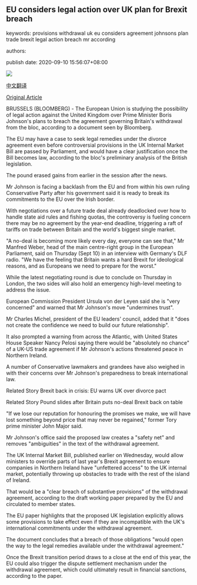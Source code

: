 ## EU considers legal action over UK plan for Brexit breach

keywords: provisions withdrawal uk eu considers agreement johnsons plan trade brexit legal action breach mr according

authors: 

publish date: 2020-09-10 15:56:07+08:00

![](https://www.straitstimes.com/sites/default/files/styles/x_large/public/articles/2020/09/10/yq-eubrexit-09092024.jpg?itok=SQcuT5gM)

[中文翻译](EU%20considers%20legal%20action%20over%20UK%20plan%20for%20Brexit%20breach_zh.md)

[Original Article](https://www.straitstimes.com/world/europe/eu-considers-legal-action-over-uk-plan-for-brexit-breach)

BRUSSELS (BLOOMBERG) - The European Union is studying the possibility of legal action against the United Kingdom over Prime Minister Boris Johnson's plans to breach the agreement governing Britain's withdrawal from the bloc, according to a document seen by Bloomberg.

The EU may have a case to seek legal remedies under the divorce agreement even before controversial provisions in the UK Internal Market Bill are passed by Parliament, and would have a clear justification once the Bill becomes law, according to the bloc's preliminary analysis of the British legislation.

The pound erased gains from earlier in the session after the news.

Mr Johnson is facing a backlash from the EU and from within his own ruling Conservative Party after his government said it is ready to break its commitments to the EU over the Irish border.

With negotiations over a future trade deal already deadlocked over how to handle state aid rules and fishing quotas, the controversy is fueling concern there may be no agreement by the year-end deadline, triggering a raft of tariffs on trade between Britain and the world's biggest single market.

"A no-deal is becoming more likely every day, everyone can see that," Mr Manfred Weber, head of the main centre-right group in the European Parliament, said on Thursday (Sept 10) in an interview with Germany's DLF radio. "We have the feeling that Britain wants a hard Brexit for ideological reasons, and as Europeans we need to prepare for the worst."

While the latest negotiating round is due to conclude on Thursday in London, the two sides will also hold an emergency high-level meeting to address the issue.

European Commission President Ursula von der Leyen said she is "very concerned" and warned that Mr Johnson's move "undermines trust".

Mr Charles Michel, president of the EU leaders' council, added that it "does not create the confidence we need to build our future relationship".

It also prompted a warning from across the Atlantic, with United States House Speaker Nancy Pelosi saying there would be "absolutely no chance" of a UK-US trade agreement if Mr Johnson's actions threatened peace in Northern Ireland.

A number of Conservative lawmakers and grandees have also weighed in with their concerns over Mr Johnson's preparedness to break international law.

Related Story Brexit back in crisis: EU warns UK over divorce pact

Related Story Pound slides after Britain puts no-deal Brexit back on table

"If we lose our reputation for honouring the promises we make, we will have lost something beyond price that may never be regained," former Tory prime minister John Major said.

Mr Johnson's office said the proposed law creates a "safety net" and removes "ambiguities" in the text of the withdrawal agreement.

The UK Internal Market Bill, published earlier on Wednesday, would allow ministers to override parts of last year's Brexit agreement to ensure companies in Northern Ireland have "unfettered access" to the UK internal market, potentially throwing up obstacles to trade with the rest of the island of Ireland.

That would be a "clear breach of substantive provisions" of the withdrawal agreement, according to the draft working paper prepared by the EU and circulated to member states.

The EU paper highlights that the proposed UK legislation explicitly allows some provisions to take effect even if they are incompatible with the UK's international commitments under the withdrawal agreement.

The document concludes that a breach of those obligations "would open the way to the legal remedies available under the withdrawal agreement."

Once the Brexit transition period draws to a close at the end of this year, the EU could also trigger the dispute settlement mechanism under the withdrawal agreement, which could ultimately result in financial sanctions, according to the paper.
